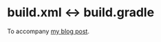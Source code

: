 build.xml <-> build.gradle
==========================

To accompany [my blog post](http://selesse.com/blog/8/).